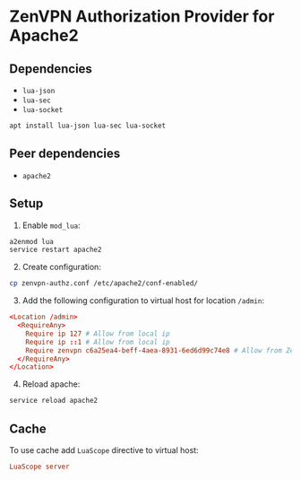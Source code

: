 # ZenVPN Authorization Provider for Apache2

## Dependencies
- `lua-json`
- `lua-sec`
- `lua-socket`

```bash
apt install lua-json lua-sec lua-socket
```

## Peer dependencies
- `apache2`

## Setup

1. Enable `mod_lua`:

```bash
a2enmod lua
service restart apache2
```

2. Create configuration:

```bash
cp zenvpn-authz.conf /etc/apache2/conf-enabled/
```

3. Add the following configuration to virtual host for location `/admin`:

```conf
<Location /admin>
  <RequireAny>
    Require ip 127 # Allow from local ip
    Require ip ::1 # Allow from local ip
    Require zenvpn c6a25ea4-beff-4aea-8931-6ed6d99c74e8 # Allow from ZenVPN
  </RequireAny>
</Location>
```

4. Reload apache:

```bash
service reload apache2
```

## Cache

To use cache add `LuaScope` directive to virtual host:

```conf
LuaScope server
```
